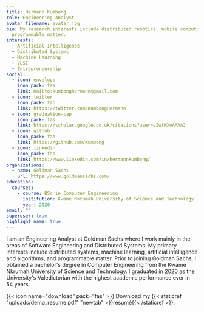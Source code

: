 ```yaml
---
title: Hermann Kumbong
role: Engineering Analyst
avatar_filename: avatar.jpg
bio: My research interests include distributed robotics, mobile computing and
  programmable matter.
interests:
  - Artificial Intelligence
  - Distributed Systems
  - Machine Learning
  - VLSI
  - Entrepreneurship
social:
  - icon: envelope
    icon_pack: fas
    link: mailto:kumbonghermann@gmail.com
  - icon: twitter
    icon_pack: fab
    link: https://twitter.com/KumbongHermann
  - icon: graduation-cap
    icon_pack: fas
    link: https://scholar.google.co.uk/citations?user=sIwtMXoAAAAJ
  - icon: github
    icon_pack: fab
    link: https://github.com/Kumbong
  - icon: linkedin
    icon_pack: fab
    link: https://www.linkedin.com/in/hermannkumbong/
organizations:
  - name: Goldman Sachs
    url: https://www.goldmansachs.com/
education:
  courses:
    - course: BSc in Computer Engineering
      institution: Kwame Nkrumah University of Science and Technology
      year: 2020
email: ""
superuser: true
highlight_name: true
---
```

I am an Engineering Analyst at Goldman Sachs where I work mainly in the areas of Software Engineering and Distributed Systems. My primary interests include distributed systems, machine learning, artificial intelligence and algorithms, and programmable matter. Prior to joining Goldman Sachs, I obtained a bachelor's degree in Computer Engineering from the Kwame Nkrumah University of Science and Technology. I graduated in 2020 as the University's Valedictorian with the highest academic performance ever in 54 years.

{{< icon name="download" pack="fas" >}} Download my {{< staticref "uploads/demo_resume.pdf" "newtab" >}}resumé{{< /staticref >}}.
